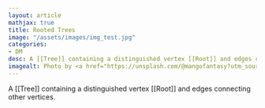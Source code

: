 ```yaml
---
layout: article
mathjax: true
title: Rooted Trees
image: "/assets/images/img_test.jpg"
categories:
- DM
desc: A [[Tree]] containing a distinguished vertex [[Root]] and edges connecting other vertices. 
imagealt: Photo by <a href="https://unsplash.com/@mangofantasy?utm_source=unsplash&utm_medium=referral&utm_content=creditCopyText">Tim Johnson</a> on <a href="https://unsplash.com/s/photos/logic?utm_source=unsplash&utm_medium=referral&utm_content=creditCopyText">Unsplash</a>
---
```

A [[Tree]] containing a distinguished vertex [[Root]] and edges connecting other vertices.